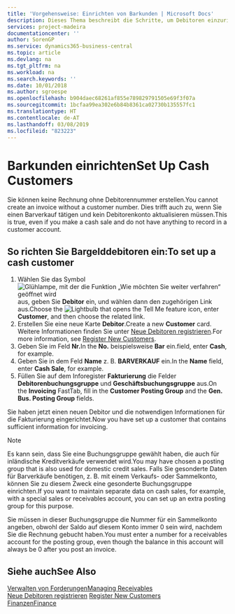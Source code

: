 ```yaml
---
title: 'Vorgehensweise: Einrichten von Barkunden | Microsoft Docs'
description: Dieses Thema beschreibt die Schritte, um Debitoren einzurichten, der in bar bezahlt.
services: project-madeira
documentationcenter: ''
author: SorenGP
ms.service: dynamics365-business-central
ms.topic: article
ms.devlang: na
ms.tgt_pltfrm: na
ms.workload: na
ms.search.keywords: ''
ms.date: 10/01/2018
ms.author: sgroespe
ms.openlocfilehash: b904daec68261af855e789829791505e69f3f07a
ms.sourcegitcommit: 1bcfaa99ea302e6b84b8361ca02730b135557fc1
ms.translationtype: HT
ms.contentlocale: de-AT
ms.lasthandoff: 03/08/2019
ms.locfileid: "823223"
---
```

# <a name="set-up-cash-customers"></a><span data-ttu-id="36488-103">Barkunden einrichten</span><span class="sxs-lookup"><span data-stu-id="36488-103">Set Up Cash Customers</span></span>
<span data-ttu-id="36488-104">Sie können keine Rechnung ohne Debitorennummer erstellen.</span><span class="sxs-lookup"><span data-stu-id="36488-104">You cannot create an invoice without a customer number.</span></span> <span data-ttu-id="36488-105">Dies trifft auch zu, wenn Sie einen Barverkauf tätigen und kein Debitorenkonto aktualisieren müssen.</span><span class="sxs-lookup"><span data-stu-id="36488-105">This is true, even if you make a cash sale and do not have anything to record in a customer account.</span></span>  

## <a name="to-set-up-a-cash-customer"></a><span data-ttu-id="36488-106">So richten Sie Bargelddebitoren ein:</span><span class="sxs-lookup"><span data-stu-id="36488-106">To set up a cash customer</span></span>  
1.  <span data-ttu-id="36488-107">Wählen Sie das Symbol ![Glühlampe, mit der die Funktion „Wie möchten Sie weiter verfahren“ geöffnet wird](media/ui-search/search_small.png "Wie möchten Sie weiter verfahren?") aus, geben Sie **Debitor** ein, und wählen dann den zugehörigen Link aus.</span><span class="sxs-lookup"><span data-stu-id="36488-107">Choose the ![Lightbulb that opens the Tell Me feature](media/ui-search/search_small.png "Tell me what you want to do") icon, enter **Customer**, and then choose the related link.</span></span>  
2.  <span data-ttu-id="36488-108">Erstellen Sie eine neue Karte **Debitor**.</span><span class="sxs-lookup"><span data-stu-id="36488-108">Create a new **Customer** card.</span></span> <span data-ttu-id="36488-109">Weitere Informationen finden Sie unter [Neue Debitoren registrieren](sales-how-register-new-customers.md).</span><span class="sxs-lookup"><span data-stu-id="36488-109">For more information, see [Register New Customers](sales-how-register-new-customers.md).</span></span>
3.  <span data-ttu-id="36488-110">Geben Sie im Feld **Nr.**</span><span class="sxs-lookup"><span data-stu-id="36488-110">In the **No.**</span></span> <span data-ttu-id="36488-111">beispielsweise **Bar** ein.</span><span class="sxs-lookup"><span data-stu-id="36488-111">field, enter **Cash**, for example.</span></span>  
4.  <span data-ttu-id="36488-112">Geben Sie in dem Feld **Name** z. B. **BARVERKAUF** ein.</span><span class="sxs-lookup"><span data-stu-id="36488-112">In the **Name** field, enter **Cash Sale**, for example.</span></span>  
5.  <span data-ttu-id="36488-113">Füllen Sie auf dem Inforegister **Fakturierung** die Felder **Debitorenbuchungsgruppe** und **Geschäftsbuchungsgruppe** aus.</span><span class="sxs-lookup"><span data-stu-id="36488-113">On the **Invoicing** FastTab, fill in the **Customer Posting Group** and the **Gen. Bus. Posting Group** fields.</span></span>  

 <span data-ttu-id="36488-114">Sie haben jetzt einen neuen Debitor und die notwendigen Informationen für die Fakturierung eingerichtet.</span><span class="sxs-lookup"><span data-stu-id="36488-114">Now you have set up a customer that contains sufficient information for invoicing.</span></span>  

> [!NOTE]  
>  <span data-ttu-id="36488-115">Es kann sein, dass Sie eine Buchungsgruppe gewählt haben, die auch für inländische Kreditverkäufe verwendet wird.</span><span class="sxs-lookup"><span data-stu-id="36488-115">You may have chosen a posting group that is also used for domestic credit sales.</span></span> <span data-ttu-id="36488-116">Falls Sie gesonderte Daten für Barverkäufe benötigen, z. B. mit einem Verkaufs- oder Sammelkonto, können Sie zu diesem Zweck eine gesonderte Buchungsgruppe einrichten.</span><span class="sxs-lookup"><span data-stu-id="36488-116">If you want to maintain separate data on cash sales, for example, with a special sales or receivables account, you can set up an extra posting group for this purpose.</span></span>  
>   
>  <span data-ttu-id="36488-117">Sie müssen in dieser Buchungsgruppe die Nummer für ein Sammelkonto angeben, obwohl der Saldo auf diesem Konto immer 0 sein wird, nachdem Sie die Rechnung gebucht haben.</span><span class="sxs-lookup"><span data-stu-id="36488-117">You must enter a number for a receivables account for the posting group, even though the balance in this account will always be 0 after you post an invoice.</span></span>  

## <a name="see-also"></a><span data-ttu-id="36488-118">Siehe auch</span><span class="sxs-lookup"><span data-stu-id="36488-118">See Also</span></span>
[<span data-ttu-id="36488-119">Verwalten von Forderungen</span><span class="sxs-lookup"><span data-stu-id="36488-119">Managing Receivables</span></span>](receivables-manage-receivables.md)  
<span data-ttu-id="36488-120">[Neue Debitoren registrieren](sales-how-register-new-customers.md)  </span><span class="sxs-lookup"><span data-stu-id="36488-120">[Register New Customers](sales-how-register-new-customers.md)  </span></span>  
[<span data-ttu-id="36488-121">Finanzen</span><span class="sxs-lookup"><span data-stu-id="36488-121">Finance</span></span>](finance.md)  

